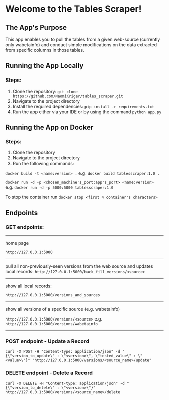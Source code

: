 # Welcome to the Tables Scraper!

## The App's Purpose
This app enables you to pull the tables from a given web-source (currently only wabetainfo) 
and conduct simple modifications on the data extracted from specific columns in those tables.

## Running the App Locally
### Steps:
1. Clone the repository: `git clone https://github.com/NaomiKriger/tables_scraper.git`
2. Navigate to the project directory
3. Install the required dependencies: `pip install -r requirements.txt`
4. Run the app either via your IDE or by using the command `python app.py`

## Running the App on Docker
### Steps:
1. Clone the repository 
2. Navigate to the project directory
3. Run the following commands:

`docker build -t <name:version> .` e.g. `docker build tablesscraper:1.0 .`
   
`docker run -d -p <chosen_machine's_port:app's_port> <name:version> ` e.g. `docker run -d -p 5000:5000 tablesscraper:1.0`

To stop the container run `docker stop <first 4 container's characters>`

## Endpoints
### GET endpoints:

---
home page

`http://127.0.0.1:5000`

---
pull all non-previously-seen versions from the web source and updates local records:
`http://127.0.0.1:5000/back_fill_versions/<source>`

---
show all local records:

`http://127.0.0.1:5000/versions_and_sources`

---

show all versions of a specific source (e.g. wabetainfo)

`http://127.0.0.1:5000/versions/<source>` e.g. `http://127.0.0.1:5000/versions/wabetainfo`

---

### POST endpoint - Update a Record
`curl -X POST -H "Content-type: application/json" -d "{\"version_to_update\" : \"<version>\", \"tested_value\" : \"<value>\"}" "http://127.0.0.1:5000/versions/<source_name>/update"`

### DELETE endpoint - Delete a Record
`curl -X DELETE -H "Content-type: application/json" -d "{\"version_to_delete\" : \"<version>\"}" http://127.0.0.1:5000/versions/<source_name>/delete`